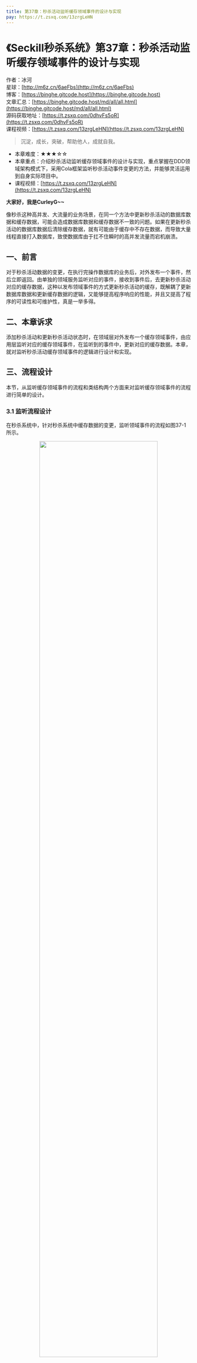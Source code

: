```yaml
---
title: 第37章：秒杀活动监听缓存领域事件的设计与实现
pay: https://t.zsxq.com/13zrgLeHN
---
```


# 《Seckill秒杀系统》第37章：秒杀活动监听缓存领域事件的设计与实现

作者：冰河
<br/>星球：[http://m6z.cn/6aeFbs](http://m6z.cn/6aeFbs)
<br/>博客：[https://binghe.gitcode.host](https://binghe.gitcode.host)
<br/>文章汇总：[https://binghe.gitcode.host/md/all/all.html](https://binghe.gitcode.host/md/all/all.html)
<br/>源码获取地址：[https://t.zsxq.com/0dhvFs5oR](https://t.zsxq.com/0dhvFs5oR)
<br/>课程视频：[https://t.zsxq.com/13zrgLeHN](https://t.zsxq.com/13zrgLeHN)

> 沉淀，成长，突破，帮助他人，成就自我。

* 本章难度：★★★☆☆
* 本章重点：介绍秒杀活动监听缓存领域事件的设计与实现，重点掌握在DDD领域架构模式下，采用Cola框架监听秒杀活动事件变更的方法，并能够灵活运用到自身实际项目中。
* 课程视频：[https://t.zsxq.com/13zrgLeHN](https://t.zsxq.com/13zrgLeHN)

**大家好，我是CurleyG~~**

像秒杀这种高并发、大流量的业务场景，在同一个方法中更新秒杀活动的数据库数据和缓存数据，可能会造成数据库数据和缓存数据不一致的问题。如果在更新秒杀活动的数据库数据后清除缓存数据，就有可能由于缓存中不存在数据，而导致大量线程直接打入数据库，致使数据库由于扛不住瞬时的高并发流量而宕机崩溃。

## 一、前言

对于秒杀活动数据的变更，在执行完操作数据库的业务后，对外发布一个事件，然后立即返回。由单独的领域服务监听对应的事件，接收到事件后，去更新秒杀活动对应的缓存数据，这种以发布领域事件的方式更新秒杀活动的缓存，既解耦了更新数据库数据和更新缓存数据的逻辑，又能够提高程序响应的性能，并且又提高了程序的可读性和可维护性，真是一举多得。

## 二、本章诉求

添加秒杀活动和更新秒杀活动状态时，在领域层对外发布一个缓存领域事件，由应用层监听对应的缓存领域事件，在监听到的事件中，更新对应的缓存数据。本章，就对监听秒杀活动缓存领域事件的逻辑进行设计和实现。

## 三、流程设计

本节，从监听缓存领域事件的流程和类结构两个方面来对监听缓存领域事件的流程进行简单的设计。

### 3.1 监听流程设计

在秒杀系统中，针对秒杀系统中缓存数据的变更，监听领域事件的流程如图37-1所示。

<div align="center">
    <img src="https://binghe.gitcode.host/images/project/seckill/scekill-2023-06-15-001.png?raw=true" width="80%">
    <br/>
</div>

可以看到，领域层将事件封装成对应的事件模型发布到Cola，应用层会监听Cola中的事件，并且接收对应的事件，接收到事件后同步活动列表和活动详情的缓存。

### 3.2 类结构设计

在秒杀系统中，监听缓存领域事件涉及到的类结构如图37-2所示。

## 查看完整文章

加入[冰河技术](http://m6z.cn/6aeFbs)知识星球，解锁完整技术文章与完整代码

